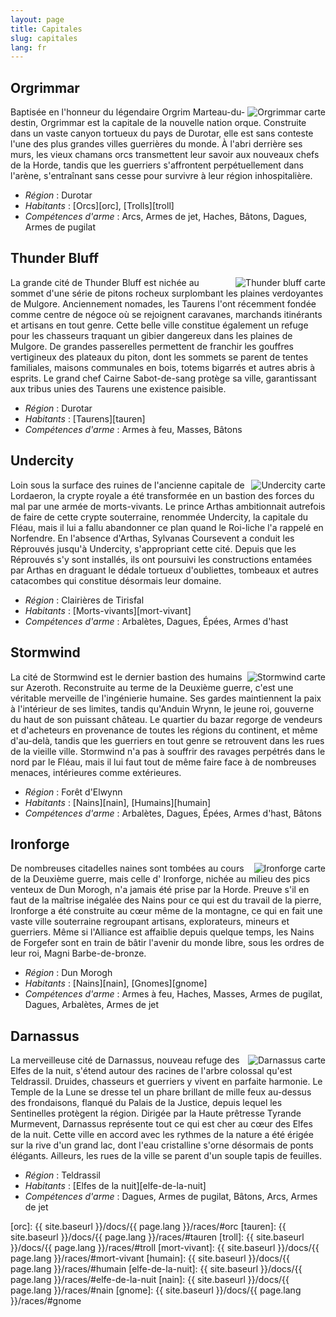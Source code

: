 ```yaml
---
layout: page
title: Capitales
slug: capitales
lang: fr
---
```


<h2 id="orgrimmar">Orgrimmar</h2>

<img alt="Orgrimmar carte" src="{{ site.baseurl }}/assets/images/capitales/map-orgrimmar.gif" align="right"/>

Baptisée en l'honneur du légendaire Orgrim Marteau-du-destin, Orgrimmar est la capitale de la nouvelle nation orque. Construite dans un vaste canyon tortueux du pays de Durotar, elle est sans conteste l'une des plus grandes villes guerrières du monde. À l'abri derrière ses murs, les vieux chamans orcs transmettent leur savoir aux nouveaux chefs de la Horde, tandis que les guerriers s'affrontent perpétuellement dans l'arène, s'entraînant sans cesse pour survivre à leur région inhospitalière.

* *Région* : Durotar
* *Habitants* : [Orcs][orc], [Trolls][troll]
* *Compétences d'arme* : Arcs, Armes de jet, Haches, Bâtons, Dagues, Armes de pugilat

<h2 id="thunder_bluff">Thunder Bluff</h2>

<img alt="Thunder bluff carte" src="{{ site.baseurl }}/assets/images/capitales/map-thunderbluff.gif" align="right"/>

La grande cité de Thunder Bluff est nichée au sommet d'une série de pitons rocheux surplombant les plaines verdoyantes de Mulgore. Anciennement nomades, les Taurens l'ont récemment fondée comme centre de négoce où se rejoignent caravanes, marchands itinérants et artisans en tout genre. Cette belle ville constitue également un refuge pour les chasseurs traquant un gibier dangereux dans les plaines de Mulgore. De grandes passerelles permettent de franchir les gouffres vertigineux des plateaux du piton, dont les sommets se parent de tentes familiales, maisons communales en bois, totems bigarrés et autres abris à esprits. Le grand chef Cairne Sabot-de-sang protège sa ville, garantissant aux tribus unies des Taurens une existence paisible.


* *Région* : Durotar
* *Habitants* : [Taurens][tauren]
* *Compétences d'arme* : Armes à feu, Masses, Bâtons

<h2 id="undercity">Undercity</h2>

<img alt="Undercity carte" src="{{ site.baseurl }}/assets/images/capitales/map-theundercity.gif" align="right"/>

Loin sous la surface des ruines de l'ancienne capitale de Lordaeron, la crypte royale a été transformée en un bastion des forces du mal par une armée de morts-vivants. Le prince Arthas ambitionnait autrefois de faire de cette crypte souterraine, renommée Undercity, la capitale du Fléau, mais il lui a fallu abandonner ce plan quand le Roi-liche l'a rappelé en Norfendre. En l'absence d'Arthas, Sylvanas Coursevent a conduit les Réprouvés jusqu'à Undercity, s'appropriant cette cité. Depuis que les Réprouvés s'y sont installés, ils ont poursuivi les constructions entamées par Arthas en draguant le dédale tortueux d'oubliettes, tombeaux et autres catacombes qui constitue désormais leur domaine.

* *Région* : Clairières de Tirisfal
* *Habitants*  : [Morts-vivants][mort-vivant]
* *Compétences d'arme* : Arbalètes, Dagues, Épées, Armes d'hast

<h2 id="stormwind">Stormwind</h2>

<img alt="Stormwind carte" src="{{ site.baseurl }}/assets/images/capitales/map-stormwind.gif" align="right"/>

La cité de Stormwind est le dernier bastion des humains sur Azeroth. Reconstruite au terme de la Deuxième guerre, c'est une véritable merveille de l'ingénierie humaine. Ses gardes maintiennent la paix à l'intérieur de ses limites, tandis qu'Anduin Wrynn, le jeune roi, gouverne du haut de son puissant château. Le quartier du bazar regorge de vendeurs et d'acheteurs en provenance de toutes les régions du continent, et même d'au-delà, tandis que les guerriers en tout genre se retrouvent dans les rues de la vieille ville. Stormwind n'a pas à souffrir des ravages perpétrés dans le nord par le Fléau, mais il lui faut tout de même faire face à de nombreuses menaces, intérieures comme extérieures.

* *Région* : Forêt d'Elwynn
* *Habitants* : [Nains][nain], [Humains][humain]
* *Compétences d'arme* : Arbalètes, Dagues, Épées, Armes d'hast, Bâtons

<h2 id="ironforge">Ironforge</h2>

<img alt="Ironforge carte" src="{{ site.baseurl }}/assets/images/capitales/map-ironforge.gif" align="right"/>

De nombreuses citadelles naines sont tombées au cours de la Deuxième guerre, mais celle d' Ironforge, nichée au milieu des pics venteux de Dun Morogh, n'a jamais été prise par la Horde. Preuve s'il en faut de la maîtrise inégalée des Nains pour ce qui est du travail de la pierre, Ironforge a été construite au cœur même de la montagne, ce qui en fait une vaste ville souterraine regroupant artisans, explorateurs, mineurs et guerriers. Même si l'Alliance est affaiblie depuis quelque temps, les Nains de Forgefer sont en train de bâtir l'avenir du monde libre, sous les ordres de leur roi, Magni Barbe-de-bronze.

* *Région* : Dun Morogh
* *Habitants* : [Nains][nain], [Gnomes][gnome]
* *Compétences d'arme* : Armes à feu, Haches, Masses, Armes de pugilat, Dagues, Arbalètes, Armes de jet

<h2 id="darnassus">Darnassus</h2>

<img alt="Darnassus carte" src="{{ site.baseurl }}/assets/images/capitales/map-darnassus.gif" align="right"/>

La merveilleuse cité de Darnassus, nouveau refuge des Elfes de la nuit, s'étend autour des racines de l'arbre colossal qu'est Teldrassil. Druides, chasseurs et guerriers y vivent en parfaite harmonie. Le Temple de la Lune se dresse tel un phare brillant de mille feux au-dessus des frondaisons, flanqué du Palais de la Justice, depuis lequel les Sentinelles protègent la région. Dirigée par la Haute prêtresse Tyrande Murmevent, Darnassus représente tout ce qui est cher au cœur des Elfes de la nuit. Cette ville en accord avec les rythmes de la nature a été érigée sur la rive d'un grand lac, dont l'eau cristalline s'orne désormais de ponts élégants. Ailleurs, les rues de la ville se parent d'un souple tapis de feuilles.

* *Région* : Teldrassil
* *Habitants* : [Elfes de la nuit][elfe-de-la-nuit]
* *Compétences d'arme* : Dagues, Armes de pugilat, Bâtons, Arcs, Armes de jet

[orc]: {{ site.baseurl }}/docs/{{ page.lang }}/races/#orc
[tauren]: {{ site.baseurl }}/docs/{{ page.lang }}/races/#tauren
[troll]: {{ site.baseurl }}/docs/{{ page.lang }}/races/#troll
[mort-vivant]: {{ site.baseurl }}/docs/{{ page.lang }}/races/#mort-vivant
[humain]: {{ site.baseurl }}/docs/{{ page.lang }}/races/#humain
[elfe-de-la-nuit]: {{ site.baseurl }}/docs/{{ page.lang }}/races/#elfe-de-la-nuit
[nain]: {{ site.baseurl }}/docs/{{ page.lang }}/races/#nain
[gnome]: {{ site.baseurl }}/docs/{{ page.lang }}/races/#gnome
